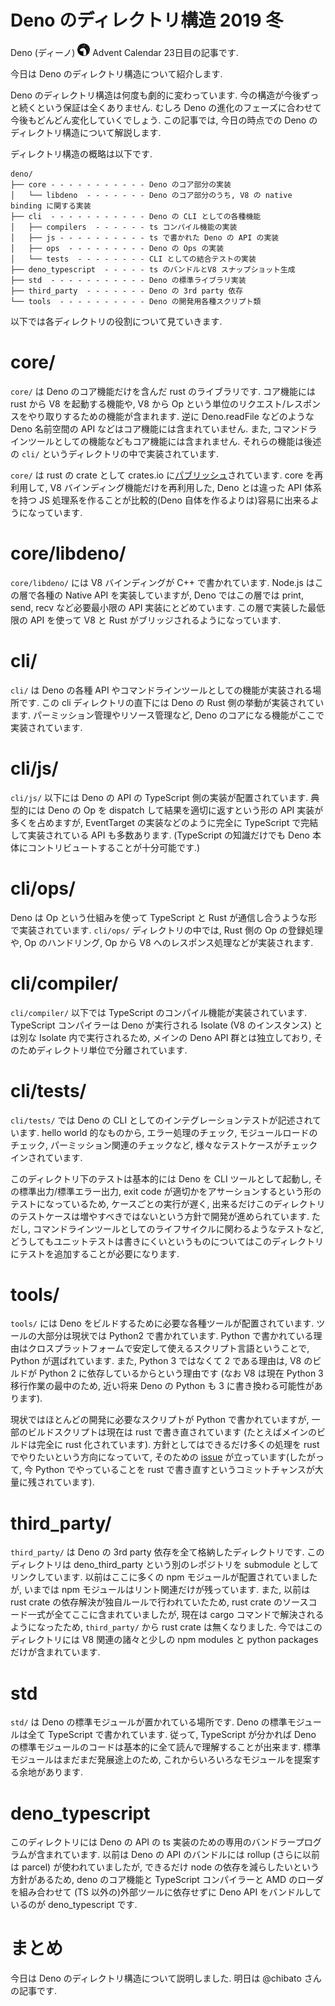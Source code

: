 # Deno のディレクトリ構造 2019 冬

<!--
想定読者:
- Deno のコードを1回はどこかしら読んだ人
- 1回は読んだけどその後離れてしまい, 最新は追っていない人
- 今はコントリビュートする気はないけど, とりあえず雰囲気は押さえておきたい人
-->

Deno (ディーノ) <img src="https://raw.githubusercontent.com/kt3k/drafts/master/assets/deno.png" width="20"> Advent Calendar 23日目の記事です.

今日は Deno のディレクトリ構造について紹介します.

Deno のディレクトリ構造は何度も劇的に変わっています. 今の構造が今後ずっと続くという保証は全くありません. むしろ Deno の進化のフェーズに合わせて今後もどんどん変化していくでしょう. この記事では, 今日の時点での Deno のディレクトリ構造について解説します.

ディレクトリ構造の概略は以下です.

```
deno/
├── core - - - - - - - - - - - Deno のコア部分の実装
│   └── libdeno  - - - - - - - Deno のコア部分のうち, V8 の native binding に関する実装
├── cli  - - - - - - - - - - - Deno の CLI としての各種機能
│   ├── compilers  - - - - - - ts コンパイル機能の実装
│   ├── js - - - - - - - - - - ts で書かれた Deno の API の実装
│   ├── ops  - - - - - - - - - Deno の Ops の実装
│   └── tests  - - - - - - - - CLI としての結合テストの実装
├── deno_typescript  - - - - - ts のバンドルとV8 スナップショット生成
├── std  - - - - - - - - - - - Deno の標準ライブラリ実装
├── third_party  - - - - - - - Deno の 3rd party 依存
└── tools  - - - - - - - - - - Deno の開発用各種スクリプト類
```

以下では各ディレクトリの役割について見ていきます.

# core/

`core/` は Deno のコア機能だけを含んだ rust のライブラリです. コア機能には rust から V8 を起動する機能や, V8 から Op という単位のリクエスト/レスポンスをやり取りするための機能が含まれます. 逆に Deno.readFile などのような Deno 名前空間の API などはコア機能には含まれていません. また, コマンドラインツールとしての機能などもコア機能には含まれません. それらの機能は後述の `cli/` というディレクトリの中で実装されています.

`core/` は rust の crate として crates.io に[パブリッシュ](https://crates.io/crates/deno)されています. core を再利用して, V8 バインディング機能だけを再利用した, Deno とは違った API 体系を持つ JS 処理系を作ることが比較的(Deno 自体を作るよりは)容易に出来るようになっています.

# core/libdeno/

`core/libdeno/` には V8 バインディングが C++ で書かれています. Node.js はこの層で各種の Native API を実装していますが, Deno ではこの層では print, send, recv など必要最小限の API 実装にとどめています. この層で実装した最低限の API を使って V8 と Rust がブリッジされるようになっています.

# cli/

`cli/` は Deno の各種 API やコマンドラインツールとしての機能が実装される場所です. この cli ディレクトリの直下には Deno の Rust 側の挙動が実装されています. パーミッション管理やリソース管理など, Deno のコアになる機能がここで実装されています.

# cli/js/

`cli/js/` 以下には Deno の API の TypeScript 側の実装が配置されています. 典型的には Deno の Op を dispatch して結果を適切に返すという形の API 実装が多くを占めますが, EventTarget の実装などのように完全に TypeScript で完結して実装されている API も多数あります. (TypeScript の知識だけでも Deno 本体にコントリビュートすることが十分可能です.)

# cli/ops/

Deno は Op という仕組みを使って TypeScript と Rust が通信し合うような形で実装されています. `cli/ops/` ディレクトリの中では, Rust 側の Op の登録処理や, Op のハンドリング, Op から V8 へのレスポンス処理などが実装されます.

# cli/compiler/

`cli/compiler/` 以下では TypeScript のコンパイル機能が実装されています. TypeScript コンパイラーは Deno が実行される Isolate (V8 のインスタンス) とは別な Isolate 内で実行されるため, メインの Deno API 群とは独立しており, そのためディレクトリ単位で分離されています.

# cli/tests/

`cli/tests/` では Deno の CLI としてのインテグレーションテストが記述されています. hello world 的なものから, エラー処理のチェック, モジュールロードのチェック, パーミッション関連のチェックなど, 様々なテストケースがチェックインされています.

このディレクトリ下のテストは基本的には Deno を CLI ツールとして起動し, その標準出力/標準エラー出力, exit code が適切かをアサーションするという形のテストになっているため, ケースごとの実行が遅く, 出来るだけこのディレクトリのテストケースは増やすべきではないという方針で開発が進められています. ただし, コマンドラインツールとしてのライフサイクルに関わるようなテストなど, どうしてもユニットテストは書きにくいというものについてはこのディレクトリにテストを追加することが必要になります.

# tools/

`tools/` には Deno をビルドするために必要な各種ツールが配置されています. ツールの大部分は現状では Python2 で書かれています. Python で書かれている理由はクロスプラットフォームで安定して使えるスクリプト言語ということで, Python が選ばれています. また, Python 3 ではなくて 2 である理由は, V8 のビルドが Python 2 に依存しているからという理由です (なお V8 は現在 Python 3 移行作業の最中のため, 近い将来 Deno の Python も 3 に書き換わる可能性があります).

現状ではほとんどの開発に必要なスクリプトが Python で書かれていますが, 一部のビルドスクリプトは現在は rust で書き直されています (たとえばメインのビルドは完全に rust 化されています). 方針としてはできるだけ多くの処理を rust でやりたいという方向になっていて, そのための [issue](https://github.com/denoland/deno/issues/2988) が立っています(したがって, 今 Python でやっていることを rust で書き直すというコミットチャンスが大量に残されています).

# third_party/

`third_party/` は Deno の 3rd party 依存を全て格納したディレクトリです. このディレクトリは deno_third_party という別のレポジトリを submodule としてリンクしています. 以前はここに多くの npm モジュールが配置されていましたが, いまでは npm モジュールはリント関連だけが残っています. また, 以前は rust crate の依存解決が独自ルールで行われていたため, rust crate のソースコード一式が全てここに含まれていましたが, 現在は cargo コマンドで解決されるようになったため, `third_party/` から rust crate は無くなりました. 今ではこのディレクトリには V8 関連の諸々と少しの npm modules と python packages だけが含まれています.

# std

`std/` は Deno の標準モジュールが置かれている場所です. Deno の標準モジュールは全て TypeScript で書かれています. 従って, TypeScript が分かれば Deno の標準モジュールのコードは基本的に全て読んで理解することが出来ます. 標準モジュールはまだまだ発展途上のため, これからいろいろなモジュールを提案する余地があります.

# deno_typescript

このディレクトリには Deno の API の ts 実装のための専用のバンドラープログラムが含まれています. 以前は Deno の API のバンドルには rollup (さらに以前は parcel) が使われていましたが, できるだけ node の依存を減らしたいという方針があるため, deno のコア機能と TypeScript コンパイラーと AMD のローダを組み合わせて (TS 以外の)外部ツールに依存せずに Deno API をバンドルしているのが deno_typescript です.

# まとめ

今日は Deno のディレクトリ構造について説明しました. 明日は @chibato さんの記事です.
